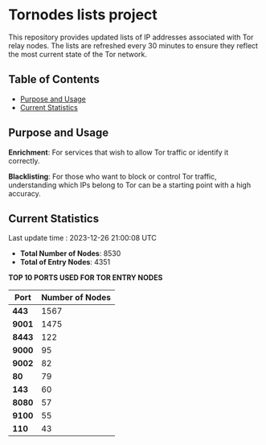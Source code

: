 # Tornodes lists project

This repository provides updated lists of IP addresses associated with Tor relay nodes. The lists are refreshed every 30 minutes to ensure they reflect the most current state of the Tor network.

## Table of Contents

- [Purpose and Usage](#purpose-and-usage)
- [Current Statistics](#current-statistics)


## Purpose and Usage

**Enrichment**: For services that wish to allow Tor traffic or identify it correctly.

**Blacklisting**: For those who want to block or control Tor traffic, understanding which IPs belong to Tor can be a starting point with a high accuracy.

## Current Statistics

Last update time : 2023-12-26 21:00:08 UTC

- **Total Number of Nodes**: 8530
- **Total of Entry Nodes**: 4351

**TOP 10 PORTS USED FOR TOR ENTRY NODES**

| **Port** | **Number of Nodes** |
|------|-----------------|
| **443**   | 1567  |
| **9001**   | 1475  |
| **8443**   | 122  |
| **9000**   | 95  |
| **9002**   | 82  |
| **80**   | 79  |
| **143**   | 60  |
| **8080**   | 57  |
| **9100**   | 55  |
| **110**   | 43  |

